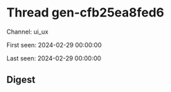 # Thread gen-cfb25ea8fed6
Channel: ui_ux

First seen: 2024-02-29 00:00:00

Last seen: 2024-02-29 00:00:00

## Digest


